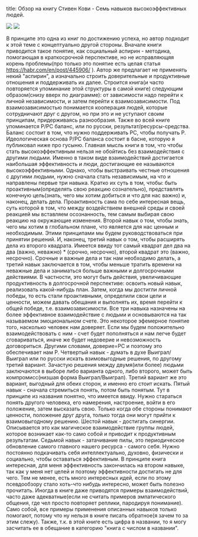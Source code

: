 title: Обзор на книгу Стивен Кови - Семь навыков высокоэффективных людей.

![](/static/img/SvwoPX3cnGY.jpg)
![](/static/img/ck0VjzpyyMI.jpg)

В принципе это одна из книг по достижению успеха, но автор подходит к этой теме с концептуально другой стороны. Вначале книги приводится такое понятие, как социальный аспирин - методика, помогающая в краткосрочной перспективе, но не исправляющяя корень проблемы(про только это понятие есть целая статья https://habr.com/en/post/445906/ ). Автор же предлагает не применять некий "аспирин", а изначально строить доверительные и продуктивные отношения и поддерживать их далее.
Строится книга(и часто повторяется упоминание этой структуры в самой книге) следующим образом(снизу вверх по диаграмме): от зависимости надо перейти к личной независимости, и затем перейти к взаимозависимости. Под взаимозависимостью понимается кооперация людей, которые сотрудничают друг с другом, но при это и не уступают своим принципам, придерживаясь разнообразия. Также во всей книге упоминается P/PC баланс, или по русски, результат/ресурсы-средства. Баланс состоит в том, что нужно поддерживать РС, чтобы получать Р. Идеологическая основа P/PC баланса состоит в басне, которую я публиковал ниже про гусыню. Главная мысль книги в том, что чтобы стать высокоэффективным нельзя не обойтись без взаимодействия с другими людьми. Именно в таком виде взаимодействий достигается наибольшая эффективность и люди, достигающие ее называются высокоэффективными. Однако, чтобы выстраивать честные отношения с другими людьми, нужно сначала стать независимым, на что и направлены первые три навыка. Кратко их суть в том, чтобы: быть проактивным(определять свою реакцию сознательно), представлять конечную цель(знать, чего мы хотим добиться и что для нас важно) и, наконец, делать дела. Проактивность сама по себе интересная вещь, суть которой в том, что между воздействием внешней среды и своей реакцией мы вставляем осознанность, тем самым выбирая свою реакцию на окружающие изменения. Второй навык о том, чтобы знать, чего мы хотим в глобальном плане, что является для нас ценным и необходимым. Этими принципами мы будем руководствоваться при принятии решений. И, наконец, третий навык о том, чтобы расширять дела из второго квадрата. Имеется ввиду тот самый квадрат дел два на два (важно, неважно) * (срочно, несрочно), второй квадрат это (важно, несрочно). Срочные и важные дела и так нам необходимо делать, а третий навык заключается в том, чтобы меньше тратить времени на неважные дела и заниматься больше важными и долгосрочными действиями. В частности, это могут быть действия, увеличивающие продуктивность в долгосрочной перспективе: освоить новый навык, реализовать какой-нибудь план.
Затем, когда мы достигли личной победы, то есть стали проактивными, определили свои цели и ценности, можем давать обещания и выполнять их, время перейти к общей победе, т.е. взаимозависимости. Все три навыка назначены на более эффективное взаимодействие с людьми и основываются на так называемом эмоциональном счете. Это некоторое эфемерное понятие того, насколько человек нам доверяет. Если мы будем положительно взаимодействовать с ним - счет будет пополняться и нам легче будет сговариваться, иначе же будет недоверие и невозможность договориться. Другими словами, доверие=РС и поэтому это обеспечивает нам Р. Четвертый навык - думать в духе Выиграл/Выиграл или по русски искать взимовыгодные решения, по другому третий вариант. Зачастую решения между двумя(или более) людьми заключаются в выборе либо варианта одного, либо второго, может быть компромисс(низшая форма Выиграл/Выиграл). Третий вариант же это вариант, выгодный для обеих сторон, и именно его стоит искать. Пятый навык - сначала стремиться понять, потом быть понятым. Тут в принципе из названия понятно, что имеется ввиду. Нужно стараться понять другого человека, его намерения, настроение, войти в его положение, затем высказать свою. Только когда обе стороны понимают ценности, положение друг друга, только тогда они могут прийти к взаимовыгодному решению. Шестой навык - достигать синергии. Описывается это как магическое взаимодействие группы людей, которое возникает как-то само собой и приводит к продуктивным результатам.
Седьмой навык - затачивание пилы, это периодическое обновление самого главного нашего ресурса - самого себя. Нужно постоянно подкачивать себя интеллектуально, духовно, физически и социально, чтобы оставаться эффективным.
В принципе книга интересная, для меня эффективность закончилась на втором навыке, так как у меня нет целей и поэтому эффективности достигать не для чего. Тем не менее, есть много интересных идей, если по этому псевдообзору стало хоть-что нибудь интересно, может быть полезно прочитать. Иногда в книге даже приводятся примеры взаимодействий, часто даже адекватные(если не считать примеров эмпатического общения, где чел просто повторяет реплики, пародируя понимание). Само собой, все примеры применения описанных навыков только помогают, потому что ну нельзя в книге писать обратное(я зачем то за этим слежу). Также, т.к. в этой книге есть цифра в названии, то я могу засчитать ее в обещание в категорию "книга с числом в названии".

